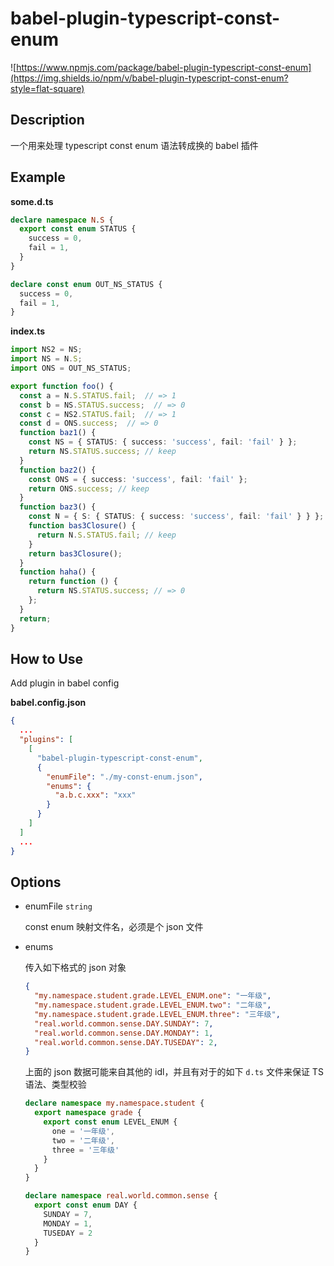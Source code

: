 # babel-plugin-typescript-const-enum

![https://www.npmjs.com/package/babel-plugin-typescript-const-enum](https://img.shields.io/npm/v/babel-plugin-typescript-const-enum?style=flat-square)

## Description

一个用来处理 typescript const enum 语法转成换的 babel 插件

## Example

**some.d.ts**
```typescript
declare namespace N.S {
  export const enum STATUS {
    success = 0,
    fail = 1,
  }
}

declare const enum OUT_NS_STATUS {
  success = 0,
  fail = 1,
}
```

**index.ts**
```typescript
import NS2 = NS;
import NS = N.S;
import ONS = OUT_NS_STATUS;

export function foo() {
  const a = N.S.STATUS.fail;  // => 1
  const b = NS.STATUS.success;  // => 0
  const c = NS2.STATUS.fail;  // => 1
  const d = ONS.success;  // => 0
  function baz1() {
    const NS = { STATUS: { success: 'success', fail: 'fail' } };
    return NS.STATUS.success; // keep
  }
  function baz2() {
    const ONS = { success: 'success', fail: 'fail' };
    return ONS.success; // keep
  }
  function baz3() {
    const N = { S: { STATUS: { success: 'success', fail: 'fail' } } };
    function bas3Closure() {
      return N.S.STATUS.fail; // keep
    }
    return bas3Closure();
  }
  function haha() {
    return function () {
      return NS.STATUS.success; // => 0
    };
  }
  return;
}

```

## How to Use

Add plugin in babel config

**babel.config.json**
```json
{
  ...
  "plugins": [
    [
      "babel-plugin-typescript-const-enum",
      {
        "enumFile": "./my-const-enum.json",
        "enums": {
          "a.b.c.xxx": "xxx"
        }
      }
    ]
  ]
  ...
}
```

## Options
- enumFile `string`

  const enum 映射文件名，必须是个 json 文件

- enums

  传入如下格式的 json 对象

  ```json
  {
    "my.namespace.student.grade.LEVEL_ENUM.one": "一年级",
    "my.namespace.student.grade.LEVEL_ENUM.two": "二年级",
    "my.namespace.student.grade.LEVEL_ENUM.three": "三年级",
    "real.world.common.sense.DAY.SUNDAY": 7,
    "real.world.common.sense.DAY.MONDAY": 1,
    "real.world.common.sense.DAY.TUSEDAY": 2,
  }
  ```
  上面的 json 数据可能来自其他的 idl，并且有对于的如下 `d.ts` 文件来保证 TS 语法、类型校验
  ```typescript
  declare namespace my.namespace.student {
    export namespace grade {
      export const enum LEVEL_ENUM {
        one = '一年级',
        two = '二年级',
        three = '三年级'
      }
    }
  }

  declare namespace real.world.common.sense {
    export const enum DAY {
      SUNDAY = 7,
      MONDAY = 1,
      TUSEDAY = 2
    }
  }
  ```
